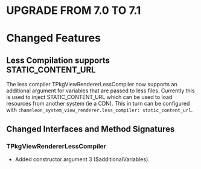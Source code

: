 UPGRADE FROM 7.0 TO 7.1
=======================

# Changed Features

## Less Compilation supports STATIC_CONTENT_URL

The less compiler TPkgViewRendererLessCompiler now supports an additional argument for variables that are passed to
less files. Currently this is used to inject STATIC_CONTENT_URL which can be used to load resources from another system
(ie a CDN). This in turn can be configured with `chameleon_system_view_renderer.less_compiler: static_content_url`.

## Changed Interfaces and Method Signatures

### TPkgViewRendererLessCompiler

- Added constructor argument 3 ($additionalVariables).
